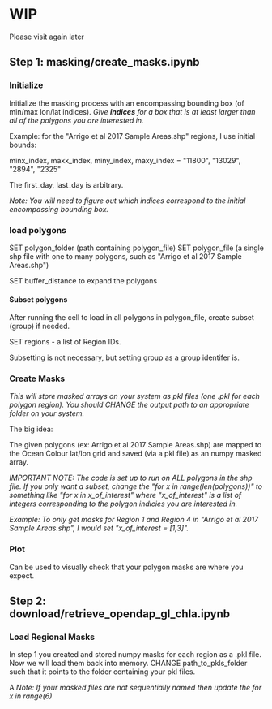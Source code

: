 # WIP 
Please visit again later

## Step 1: masking/create_masks.ipynb

### Initialize
Initialize the masking process with an encompassing bounding box (of min/max lon/lat indices). 
_Give **indices** for a box that is at least larger than all of the polygons you are interested in._

Example: for the "Arrigo et al 2017 Sample Areas.shp" regions, I use initial bounds:

minx_index, maxx_index, miny_index, maxy_index = "11800", "13029", "2894", "2325"

The first_day, last_day is arbitrary. 

_Note: You will need to figure out which indices correspond to the initial encompassing bounding box._

### load polygons
SET polygon_folder  (path containing polygon_file)
SET polygon_file    (a single shp file with one to many polygons, such as "Arrigo et al 2017 Sample Areas.shp")

SET buffer_distance to expand the polygons

#### Subset polygons
After running the cell to load in all polygons in polygon_file, create subset (group) if needed. 

SET regions - a list of Region IDs. 

Subsetting is not necessary, but setting group as a group identifer is.  

### Create Masks
_This will store masked arrays on your system as pkl files (one .pkl for each polygon region). You should CHANGE the output path to an appropriate folder on your system._
   
The big idea:

The given polygons (ex: Arrigo et al 2017 Sample Areas.shp) are mapped to the Ocean Colour lat/lon grid and saved (via a pkl file) as an numpy masked array.

_IMPORTANT NOTE: The code is set up to run on ALL polygons in the shp file. If you only want a subset, change the "for x in range(len(polygons))" to something like "for x in x_of_interest" where "x_of_interest" is a list of integers corresponding to the polygon indicies you are interested in._

_Example: To only get masks for Region 1 and Region 4 in "Arrigo et al 2017 Sample Areas.shp", I would set "x_of_interest = [1,3]"._

### Plot
Can be used to visually check that your polygon masks are where you expect.

## Step 2: download/retrieve_opendap_gl_chla.ipynb

### Load Regional Masks
In step 1 you created and stored numpy masks for each region as a .pkl file. Now we will load them back into memory. CHANGE path_to_pkls_folder such that it points to the folder containing your pkl files. 

A
_Note: If your masked files are not sequentially named then update the for x in range(6)_






